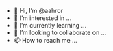 - 👋 Hi, I’m @aahror
- 👀 I’m interested in ...
- 🌱 I’m currently learning ...
- 💞️ I’m looking to collaborate on ...
- 📫 How to reach me ...

<!---
aahror/aahror is a ✨ special ✨ repository because its `README.md` (this file) appears on your GitHub profile.
You can click the Preview link to take a look at your changes.
--->
